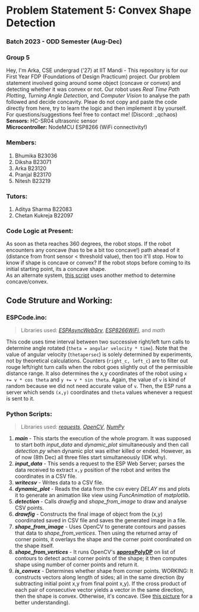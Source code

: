 # Problem Statement 5: Convex Shape Detection
### Batch 2023 - ODD Semester (Aug-Dec)
### Group 5

Hey, I'm Arka, CSE undergrad ('27) at IIT Mandi - This repository is for our First Year FDP (Foundations of Design Practicum) project. Our problem statement involved going around some object (concave or convex) and detecting whether it was convex or not. Our robot uses *Real Time Path Plotting*, *Turning Angle Detection*, and *Computer Vision* to analyse the path followed and decide concavity. Pleae do not copy and paste the code directly from here, try to learn the logic and then implement it by yourself. For questions/suggestions feel free to contact me! (Discord: _qchaos)
**Sensors:** HC-SR04 ultrasonic sensor  
**Microcontroller:** NodeMCU ESP8266 (WiFi connectivity!)  

### Members:
1. Bhumika B23036
2. Diksha B23071
3. Arka B23120
4. Pranjal B23170
5. Nitesh B23219

### Tutors:
1. Aditya Sharma B22083
2. Chetan Kukreja B22097

### Code Logic at Present:
As soon as theta reaches 360 degrees, the robot stops. If the robot encounters any concave (has to be a bit too concave!) path ahead of it (distance from front sensor < threshold value), then too it'll stop. How to know if shape is concave or convex? If the robot stops before coming to its initial starting point, its a concave shape.  
As an alternate system, [this script](./scripts/is_convex.py) uses another method to determine concave/convex.  

## Code Struture and Working:

### ESPCode.ino:
> Libraries used: *[ESPAsyncWebSrv](https://reference.arduino.cc/reference/en/libraries/espasyncwebsrv/)*, *[ESP8266WiFi](https://arduino-esp8266.readthedocs.io/en/latest/esp8266wifi/readme.html)*, and *math*

This code uses time interval between two successive right/left turn calls to determine angle rotated (`theta = angular velocity * time`). Note that the value of angular velocity (`thetapersec`) is solely determined by experiments, not by theoretical calculations. Counters (`right_c, left_c`) are to filter out rouge left/right turn calls when the robot goes slightly out of the permissible distance range. It also determines the x,y coordinates of the robot using `x += v * cos theta` and `y += v * sin theta`. Again, the value of `v` is kind of random because we did not need accurate value of `v`. Then, the ESP runs a server which sends `(x,y)` coordinates and `theta` values whenever a request is sent to it.

### Python Scripts:
> Libraries used: *[requests](https://docs.python-requests.org/en/latest/user/quickstart/)*, *[OpenCV](https://opencv-python.readthedocs.io/_/downloads/en/latest/pdf/)*, *[NumPy](https://numpy.org/doc/)*

1. ***main*** - This starts the execution of the whole program. It was supposed to start both *input_data* and *dynamic_plot* simultaneously and then call *detection.py* when dynamic plot was either killed or ended. However, as of now (8th Dec) all three files start simultaneously (IDK why).
2. ***input_data*** - This sends a request to the ESP Web Server; parses the data received to extract `x,y` position of the robot and writes the coordinates in a CSV file.
3. ***writecsv*** - Writes data to a CSV file.
4. ***dynamic_plot*** - Reads the data from the csv every *DELAY* ms and plots it to generate an animation like view using *FuncAnimation* of *matplotlib*.
5. ***detection*** - Calls *drawfig* and *shape_from_image* to draw and analyse CSV points.
6. ***drawfig*** - Constructs the final image of object from the (x,y) coordinated saved in CSV file and saves the generated image in a file.
7. ***shape_from_image*** - Uses OpenCV to generate contours and passes that data to *shape_from_vertices*. Then using the returned array of corner points, it overlays the shape and the corner point coordinated on the shape itself.
8. ***shape_from_vertices*** - It runs OpenCV's **[approxPolyDP](https://docs.opencv.org/4.x/dd/d49/tutorial_py_contour_features.html)** on list of contours to detect actual corner points of the shape; it then computes shape using number of corner points and return it.
9. ***is_convex*** - Determines whether shape from corner points. WORKING: It constructs vectors along length of sides; all in the same direction (by subtracting initial point x,y from final point x,y). If the cross product of each pair of consecutive vector yields a vector in the same direction, then the shape is convex. Otherwise, it's concave. (See [this picture](convexLogic.png) for a better understanding).
